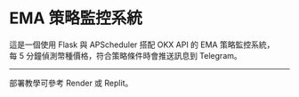 # EMA 策略監控系統

這是一個使用 Flask 與 APScheduler 搭配 OKX API 的 EMA 策略監控系統，  
每 5 分鐘偵測幣種價格，符合策略條件時會推送訊息到 Telegram。

---

部署教學可參考 Render 或 Replit。
